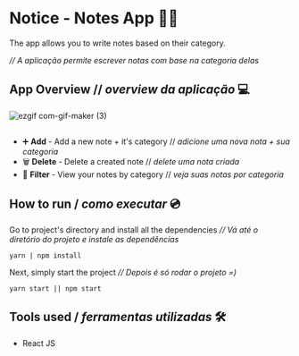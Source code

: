 # Notice - Notes App 📝📒
The app allows you to write notes based on their category.

*// A aplicação permite escrever notas com base na categoria delas*

## App Overview // *overview da aplicação* 💻

![ezgif com-gif-maker (3)](https://user-images.githubusercontent.com/53411709/125174377-7d1a7b00-e19b-11eb-9efc-7e960182b295.gif)
##
- ➕ **Add** - Add a new note + it's category // *adicione uma nova nota + sua categoria*
- 🗑 **Delete** - Delete a created note // *delete uma nota criada*
- 🔽 **Filter** - View your notes by category // *veja suas notas por categoria*

## How to run / *como executar* 💿

Go to project's directory and install all the dependencies
*//  Vá até o diretório do projeto e instale as dependências*
```
yarn | npm install
```
Next, simply start the project
*// Depois é só rodar o projeto =)*
```
yarn start || npm start
```
## Tools used / *ferramentas utilizadas* 🛠
- React JS

